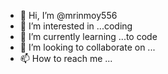 - 👋 Hi, I’m @mrinmoy556
- 👀 I’m interested in ...coding
- 🌱 I’m currently learning ...to code
- 💞️ I’m looking to collaborate on ...
- 📫 How to reach me ...

<!---
mrinmoy556/mrinmoy556 is a ✨ special ✨ repository because its `README.md` (this file) appears on your GitHub profile.
You can click the Preview link to take a look at your changes.
--->
